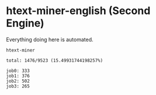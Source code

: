 # htext-miner-english (Second Engine)

Everything doing here is automated.

```
htext-miner

total: 1476/9523 (15.49931744198257%)

job0: 333
job1: 376
job2: 502
job3: 265
```